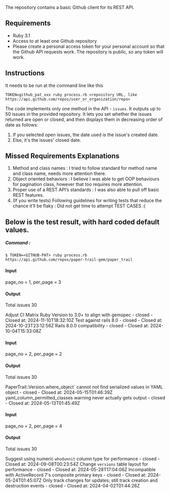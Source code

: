 The repository contains a basic Github client for its REST API.

## Requirements
* Ruby 3.1
* Access to at least one Github repository
* Please create a personal access token for your personal account so that the Github API requests work. The repository is public, so any token will work.

## Instructions
It needs to be run at the command line like this

```
TOKEN=github_pat_xxx ruby process.rb <repository URL, like https://api.github.com/repos/user_or_organization/repo>
```

The code implements only one method in the API - `issues`. It outputs up to 50 issues in the provided repository. It lets you set whether the
issues returned are open or closed, and then displays them in decreasing order of date as follows:

1. If you selected open issues, the date used is the issue's created date.
1. Else, it's the issues' closed date.

## Missed Requirements Explanations
1. Method and class names : I tried to follow standard for method name and class name, needs more attention there.
2. Object oriented behaviors : I believe I was able to get OOP behaviours for pagination class, however that too requires more attention.
3. Proper use of a REST API’s standards : I was also able to pull off basic REST features.
4. (If you write tests) Following guidelines for writing tests that reduce the chance it’ll be flaky : Did not get time to attempt TEST CASES :(

## Below is the test result, with hard coded default values.

##### Command : 

```
$ TOKEN=<GITHUB-PAT> ruby process.rb https://api.github.com/repos/paper-trail-gem/paper_trail
```

#### Input 
page_no = 1, per_page = 3
#### Output
Total issues 30

Adjust CI Matrix Ruby Version to 3.0+ to align with gemspec - closed - Closed at: 2024-11-10T18:32:10Z
Test against rails 8.0 - closed - Closed at: 2024-10-23T23:12:56Z
Rails 8.0.0 compatibility - closed - Closed at: 2024-10-04T15:33:08Z


#### Input 
page_no = 2, per_page = 2
#### Output
Total issues 30

PaperTrail::Version.where_object` cannot not find serialized values in YAML object - closed - Closed at: 2024-05-15T01:46:39Z
yaml_column_permitted_classes warning never actually gets output - closed - Closed at: 2024-05-13T01:45:49Z


#### Input 
page_no = 2, per_page = 4
#### Output
Total issues 30

Suggest using numeric `whodunnit` column type for performance - closed - Closed at: 2024-09-08T00:23:54Z
Change `versions` table layout for performance - closed - Closed at: 2024-05-28T17:04:06Z
Incompatible with ActiveRecord 7's composite primary keys - closed - Closed at: 2024-05-24T01:45:07Z
Only track changes for updates; still track creation and destruction events - closed - Closed at: 2024-04-02T01:44:26Z

